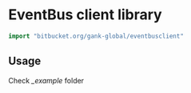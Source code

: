 # EventBus client library

```go
import "bitbucket.org/gank-global/eventbusclient"
```

## Usage

Check *_example* folder